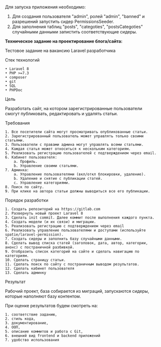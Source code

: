Для запуска приложения необходимо:
1. Для создания пользователя "admin", ролей "admin", "banned" и разрешений запустить сидер PermissionsSeeder.
2. Для заполнения таблиц "posts", "categoties", "postsCategoties" случайными данными запистить соответствующие сидеры.


**Техническое задание на проектирование блога/сайта:**

Тестовое задание на вакансию Laravel разработчика

Стек технологий

    • Laravel 8
    • PHP >=7.3
    • composer
    • git
    • SQL
    • PHPDoc

Цель

Разработать сайт, на котором зарегистрированные пользователи смогут публиковать, редактировать и удалять статьи.

Требования

    1. Все посетители сайта могут просматривать опубликованные статьи.
    2. Зарегистрированный пользователь может управлять только своими статьями.
    3. Пользователи с правами админа могут управлять всеми статьями.
    4. Каждая статья может относиться к нескольким категориям.
    5. Реализовать регистрацию пользователей с подтверждением через email.
    6. Кабинет пользователя:
        a. Профиль.
        b. Управление своими статьями.
    7. Админка:
        a. Управление пользователями (вкл/откл блокировки, удаление).
        b. Удаление и снятие с публикации статей.
        c. Управление категориями.
    8. Поиск по сайту.
    9. При клике на автора статьи должны выводиться все его публикации.

Порядок разработки

    1. Создать репозиторий на https://gitlab.com
    2. Развернуть новый проект Laravel 8
    3. Сделать init commit. Далее коммит после выполнения каждого пункта.
    4. Создать модели (и их связи) и миграции.
    5. Реализовать регистрацию с подтверждением через email
    6. Реализовать управление пользователями и доступами (используйте spatie/laravel-permission).
    7. Создать сидеры и заполнить базу случайными данными.
    8. Сделать вывод списка статей (заголовок, дата, автор, категории, анонс) с постраничной разбивкой.
    9. Отобразить список категорий на сайте и сделать навигацию по категориям.
    10. Сделать страницу статьи.
    11. Сделать поиск по сайту с постраничным выводом результатов.
    12. Сделать кабинет пользователя
    13. Сделать админку

Результат

Рабочий проект, база собирается из миграций, запускаются сидеры, которые наполняют базу контентом.

При оценке результатов будем смотреть на:

    1. соответствие заданию, 
    2. стиль кода,
    3. документирование, 
    4. ООП, 
    5. описание коммитов и работа с Git, 
    6. внешний вид frontend и backend приложений
    7. удобство использования

